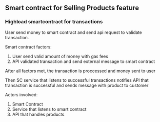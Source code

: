 ## Smart contract for Selling Products feature

### Highload smartcontract for transactions

User send money to smart contract and send api request to validate transaction.

Smart contract factors:
1. User send valid amount of money with gas fees
2. API validated transaction and send external message to smart contract

After all factors met, the transaction is proccessed and money sent to user

Then SC service that listens to successful transactions notifies API that transaction is successful and sends message with product to customer



Actors involved:
1. Smart Contract
2. Service that listens to smart contract
3. API that handles products
